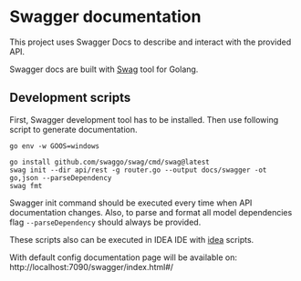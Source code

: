 # Swagger documentation

This project uses Swagger Docs to describe and interact with the provided API.

Swagger docs are built with [Swag](https://github.com/swaggo/swag) tool for Golang.

## Development scripts

First, Swagger development tool has to be installed. Then use following script to generate documentation.

```shell
go env -w GOOS=windows

go install github.com/swaggo/swag/cmd/swag@latest
swag init --dir api/rest -g router.go --output docs/swagger -ot go,json --parseDependency
swag fmt
```

Swagger init command should be executed every time when API documentation changes. Also, to parse and format all model
dependencies flag `--parseDependency` should always be provided.

These scripts also can be executed in IDEA IDE with [idea](..%2Fidea) scripts.

With default config documentation page will be available on: http://localhost:7090/swagger/index.html#/